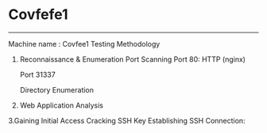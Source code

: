 #  Covfefe1
----------------------------
Machine name : Covfee1 
Testing Methodology 
1. Reconnaissance & Enumeration 
     Port Scanning 
     Port 80: HTTP (nginx) 

     Port 31337 

     Directory Enumeration 

2. Web Application Analysis 

3.Gaining Initial Access 
    Cracking SSH Key 
    Establishing SSH Connection: 


